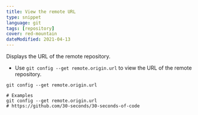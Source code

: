 ```yaml
---
title: View the remote URL
type: snippet
language: git
tags: [repository]
cover: red-mountain
dateModified: 2021-04-13
---
```


Displays the URL of the remote repository.

- Use `git config --get remote.origin.url` to view the URL of the remote repository.

```shell
git config --get remote.origin.url

# Examples
git config --get remote.origin.url
# https://github.com/30-seconds/30-seconds-of-code
```
